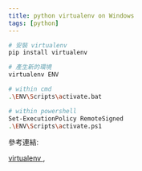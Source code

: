 ```yaml
---
title: python virtualenv on Windows
tags: [python]
---
```


<!--more-->
```bash
# 安裝 virtualenv
pip install virtualenv

# 產生新的環境
virtualenv ENV

# within cmd
.\ENV\Scripts\activate.bat

# within powershell 
Set-ExecutionPolicy RemoteSigned
.\ENV\Scripts\activate.ps1

```
參考連結:

 [ virtualenv ]( https://virtualenv.pypa.io/en/stable/), 
